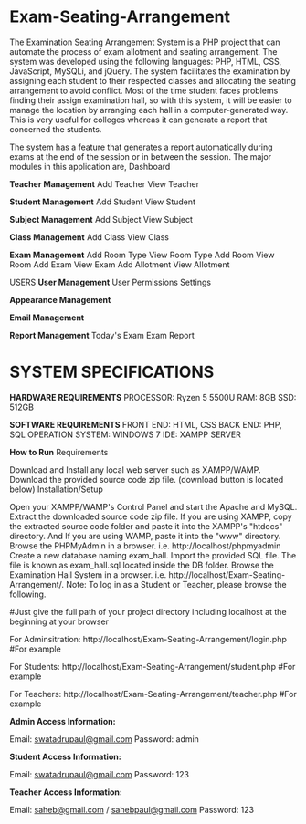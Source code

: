 # Exam-Seating-Arrangement

The Examination Seating Arrangement System is a PHP project that can automate the process of exam allotment and seating arrangement. 
The system was developed using the following languages: PHP, HTML, CSS, JavaScript, MySQLi, and jQuery.
The system facilitates the examination by assigning each student to their respected classes and allocating the seating arrangement to avoid conflict. 
Most of the time student faces problems finding their assign examination hall, so with this system, 
it will be easier to manage the location by arranging each hall in a computer-generated way. 
This is very useful for colleges whereas it can generate a report that concerned the students.

The system has a feature that generates a report automatically during exams at the end of the session or in between the session.
The major modules in this application are,
Dashboard


**Teacher Management**
Add Teacher
View Teacher


**Student Management**
Add Student
View Student


**Subject Management**
Add Subject
View Subject


**Class Management**
Add Class
View Class


**Exam Management**
Add Room Type
View Room Type
Add Room
View Room
Add Exam
View Exam
Add Allotment
View Allotment


USERS
**User Management**
User Permissions
Settings


**Appearance Management**


**Email Management**

**Report Management**
Today's Exam
Exam Report


# SYSTEM SPECIFICATIONS
**HARDWARE REQUIREMENTS**
PROCESSOR: Ryzen 5 5500U
RAM: 8GB
SSD: 512GB


**SOFTWARE REQUIREMENTS**
FRONT END: HTML, CSS
BACK END: PHP, SQL
OPERATION SYSTEM: WINDOWS 7
IDE: XAMPP SERVER


**How to Run**
Requirements


Download and Install any local web server such as XAMPP/WAMP.
Download the provided source code zip file. (download button is located below)
Installation/Setup

Open your XAMPP/WAMP's Control Panel and start the Apache and MySQL.
Extract the downloaded source code zip file.
If you are using XAMPP, copy the extracted source code folder and paste it into the XAMPP's "htdocs" directory. And If you are using WAMP, paste it into the "www" directory.
Browse the PHPMyAdmin in a browser. i.e. http://localhost/phpmyadmin
Create a new database naming exam_hall.
Import the provided SQL file. The file is known as exam_hall.sql located inside the DB folder.
Browse the Examination Hall System in a browser. i.e. http://localhost/Exam-Seating-Arrangement/.
Note: To log in as a Student or Teacher, please browse the following.

#Just give the full path of your project directory including localhost at the beginning at your browser

For Adminsitration: http://localhost/Exam-Seating-Arrangement/login.php  #For example

For Students: http://localhost/Exam-Seating-Arrangement/student.php  #For example

For Teachers: http://localhost/Exam-Seating-Arrangement/teacher.php  #For example


**Admin Access Information:**

Email: swatadrupaul@gmail.com
Password: admin



**Student Access Information:**

Email: swatadrupaul@gmail.com
Password: 123



**Teacher Access Information:**

Email: saheb@gmail.com / sahebpaul@gmail.com
Password: 123
